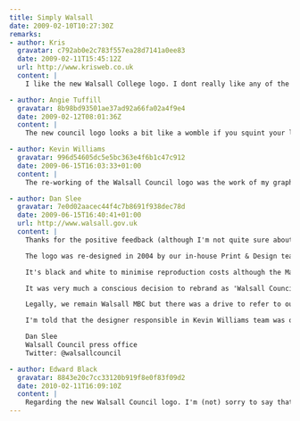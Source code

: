 ```yaml
---
title: Simply Walsall
date: 2009-02-10T10:27:30Z
remarks:
- author: Kris
  gravatar: c792ab0e2c783f557ea28d7141a0ee83
  date: 2009-02-11T15:45:12Z
  url: http://www.krisweb.co.uk
  content: |
    I like the new Walsall College logo. I dont really like any of the Council logos, but thats just my unprofessional design opinion.

- author: Angie Tuffill
  gravatar: 8b98bd93501ae37ad92a66fa02a4f9e4
  date: 2009-02-12T08:01:36Z
  content: |
    The new council logo looks a bit like a womble if you squint your left eye! I like it!

- author: Kevin Williams
  gravatar: 996d54605dc5e5bc363e4f6b1c47c912
  date: 2009-06-15T16:03:33+01:00
  content: |
    The re-working of the Walsall Council logo was the work of my graphics team in the in-house Walsall Council Print and Design Unit. We branded the council back in 2004 and continue to manage the brand development. Thanks for your kind comments.

- author: Dan Slee
  gravatar: 7e0d02aacec44f4c7b8691f938dec78d
  date: 2009-06-15T16:40:41+01:00
  url: http://www.walsall.gov.uk
  content: |
    Thanks for the positive feedback (although I'm not quite sure about the Womble reference, Angie!).

    The logo was re-designed in 2004 by our in-house Print & Design team. This was to make the logo less busy and more accessable to people.

    It's black and white to minimise reproduction costs although the Mayor's Office is entitled to use a version that has a colour crest.

    It was very much a conscious decision to rebrand as 'Walsall Council' rather than the legally accurate but its-a-mouthful-to-say-it 'Walsall Metropolitan Borough Council.'

    Legally, we remain Walsall MBC but there was a drive to refer to ourselves as Walsall Council across all media. It's simpler. It is, afterall, also what residents refer to us as.

    I'm told that the designer responsible in Kevin Williams team was one Steve Bagley.

    Dan Slee
    Walsall Council press office
    Twitter: @walsallcouncil

- author: Edward Black
  gravatar: 8843e20c7cc33120b919f8e0f83f09d2
  date: 2010-02-11T16:09:10Z
  content: |
    Regarding the new Walsall Council logo. I'm (not) sorry to say that it isn't as good as its predecessor. During my thirty years in the business I've always found that imagination is free.
---
```

